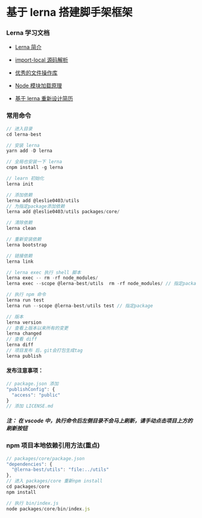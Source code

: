 # 基于 lerna 搭建脚手架框架

### Lerna 学习文档

- [Lerna 简介](https://github.com/luozyiii/learn-cli/blob/main/lerna-best/01-lerna.md)

- [import-local 源码解析](https://github.com/luozyiii/learn-cli/blob/main/lerna-best/03-import-local%E6%BA%90%E7%A0%81%E8%A7%A3%E6%9E%90.md)

- [优秀的文件操作库](https://github.com/luozyiii/learn-cli/blob/main/lerna-best/04-%E4%BC%98%E7%A7%80%E7%9A%84%E6%96%87%E4%BB%B6%E6%93%8D%E4%BD%9C%E5%BA%93.md)

- [Node 模块加载原理](https://github.com/luozyiii/learn-cli/blob/main/lerna-best/05-Node%E6%A8%A1%E5%9D%97%E5%8A%A0%E8%BD%BD.md)

- [基于 lerna 重新设计简历](https://github.com/luozyiii/learn-cli/blob/main/lerna-best/06-%E5%9F%BA%E4%BA%8Elerna%E9%87%8D%E6%96%B0%E8%AE%BE%E8%AE%A1%E7%AE%80%E5%8E%86.md)

### 常用命令

```javascript
// 进入目录
cd lerna-best

// 安装 lerna
yarn add -D lerna

// 全局也安装一下 lerna
cnpm install -g lerna

// learn 初始化
lerna init

// 添加依赖
lerna add @leslie0403/utils
// 为指定package添加依赖
lerna add @leslie0403/utils packages/core/

// 清除依赖
lerna clean

// 重新安装依赖
lerna bootstrap

// 链接依赖
lerna link

// lerna exec 执行 shell 脚本
lerna exec -- rm -rf node_modules/
lerna exec --scope @lerna-best/utils  rm -rf node_modules/ // 指定package

// 执行 npm 命令
lerna run test
lerna run --scope @lerna-best/utils test // 指定package

// 版本
lerna version
// 查看上版本以来所有的变更
lerna changed
// 查看 diff
lerna diff
// 项目发布 后，git会打包生成tag
lerna publish
```

#### 发布注意事项：

```javascript
// package.json 添加
"publishConfig": {
  "access": "public"
}
// 添加 LICENSE.md
```

##### 注： 在 vscode 中，执行命令后左侧目录不会马上刷新，请手动点击项目上方的刷新按钮

### npm 项目本地依赖引用方法(重点)

```javascript
// packages/core/package.json
"dependencies": {
  "@lerna-best/utils": "file:../utils"
},
// 进入 packages/core 重新npm install
cd packages/core
npm install

// 执行 bin/index.js
node packages/core/bin/index.js
```
